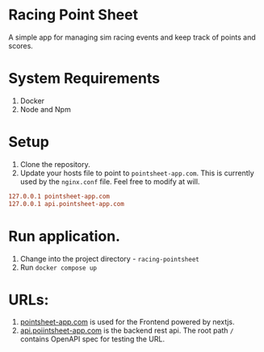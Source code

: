 # Racing Point Sheet
A simple app for managing sim racing events and keep track of points and scores.

# System Requirements
1. Docker
2. Node and Npm 

# Setup

1. Clone the repository. 
2. Update your hosts file to point to `pointsheet-app.com`. This is currently used by the `nginx.conf` file. Feel free to modify at will. 
```ini
127.0.0.1 pointsheet-app.com
127.0.0.1 api.pointsheet-app.com
```

# Run application. 
1. Change into the project directory - `racing-pointsheet`
2. Run `docker compose up`

# URLs: 
1. [pointsheet-app.com](pointsheet-app.com) is used for the Frontend powered by nextjs. 
2. [api.poiintsheet-app.com](api.pointsheet-app.com) is the backend rest api. The root path `/` contains OpenAPI spec for testing the URL. 


